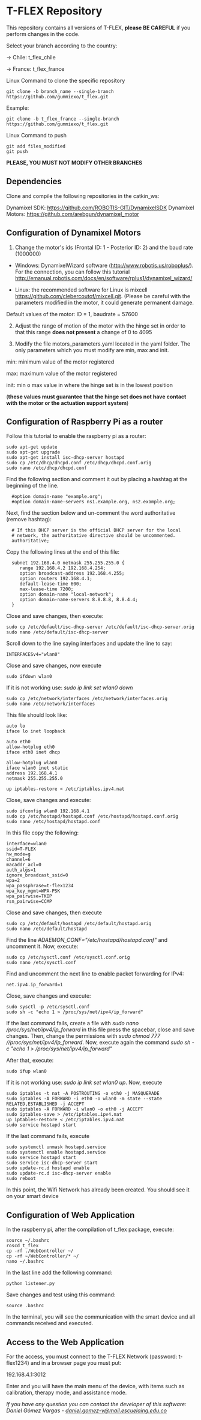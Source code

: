 # T-FLEX Repository

This repository contains all versions of T-FLEX, **please BE CAREFUL** if you perform changes in the code.

Select your branch according to the country:

  -> Chile: t_flex_chile
  
  -> France: t_flex_france
  
Linux Command to clone the specific repository
  ```
  git clone -b branch_name --single-branch https://github.com/gummiexo/t_flex.git
  ```
  
  Example:
  ```
  git clone -b t_flex_france --single-branch https://github.com/gummiexo/t_flex.git
  ```

Linux Command to push
  ```
  git add files_modified
  git push
  ```

**PLEASE, YOU MUST NOT MODIFY OTHER BRANCHES**

## Dependencies

Clone and compile the following repositories in the catkin_ws:

Dynamixel SDK: https://github.com/ROBOTIS-GIT/DynamixelSDK
Dynamixel Motors: https://github.com/arebgun/dynamixel_motor

## Configuration of Dynamixel Motors

1. Change the motor's ids (Frontal ID: 1 - Posterior ID: 2) and the baud rate (1000000)

  - Windows: DynamixelWizard software (http://www.robotis.us/roboplus/). For the connection, you can follow this tutorial http://emanual.robotis.com/docs/en/software/rplus1/dynamixel_wizard/
  
  - Linux: the recommended software for Linux is mixcell https://github.com/clebercoutof/mixcell.git. (Please be careful with the parameters modified in the motor, it could generate permanent damage.
  
  Default values of the motor: ID = 1, baudrate = 57600
  
2. Adjust the range of motion of the motor with the hinge set in order to that this range **does not present** a change of 0 to 4095

3. Modify the file motors_parameters.yaml located in the yaml folder. The only parameters which you must modify are min, max and init.

  min: minimum value of the motor registered 
  
  max: maximum value of the motor registered
  
  init: min o max value in where the hinge set is in the lowest position 
  
  (**these values must guarantee that the hinge set does not have contact with the motor or the actuation support system**)
  
 ## Configuration of Raspberry Pi as a router
 
 Follow this tutorial to enable the raspberry pi as a router:
  
  ```
  sudo apt-get update
  sudo apt-get upgrade
  sudo apt-get install isc-dhcp-server hostapd
  sudo cp /etc/dhcp/dhcpd.conf /etc/dhcp/dhcpd.conf.orig
  sudo nano /etc/dhcp/dhcpd.conf
  ```
  
  Find the following section and comment it out by placing a hashtag at the beginning of the line.
  ```
    #option domain-name "example.org";
    #option domain-name-servers ns1.example.org, ns2.example.org;
  ```

  Next, find the section below and un-comment the word authoritative (remove hashtag):
  ```
    # If this DHCP server is the official DHCP server for the local
    # network, the authoritative directive should be uncommented.
    authoritative;
  ```
  
  Copy the following lines at the end of this file:
  ```
    subnet 192.168.4.0 netmask 255.255.255.0 {
       range 192.168.4.2 192.168.4.254;
       option broadcast-address 192.168.4.255;
       option routers 192.168.4.1;
       default-lease-time 600;
       max-lease-time 7200;
       option domain-name "local-network";
       option domain-name-servers 8.8.8.8, 8.8.4.4;
    }
  ```
  
  Close and save changes, then execute:
  
  ```
  sudo cp /etc/default/isc-dhcp-server /etc/default/isc-dhcp-server.orig
  sudo nano /etc/default/isc-dhcp-server
  ```
  
  Scroll down to the line saying interfaces and update the line to say:
  ```
  INTERFACESv4="wlan0"
  ```
  
  Close and save changes, now execute
  
  ```
  sudo ifdown wlan0 
  ```
  If it is not working use: *sudo ip link set wlan0 down*
  
  ```
  sudo cp /etc/network/interfaces /etc/network/interfaces.orig
  sudo nano /etc/network/interfaces
  ```
  
  This file should look like:
  
  ```
  auto lo
  iface lo inet loopback

  auto eth0
  allow-hotplug eth0
  iface eth0 inet dhcp

  allow-hotplug wlan0
  iface wlan0 inet static
  address 192.168.4.1
  netmask 255.255.255.0

  up iptables-restore < /etc/iptables.ipv4.nat
  ```
  
  Close, save changes and execute:
  
  ```
  sudo ifconfig wlan0 192.168.4.1
  sudo cp /etc/hostapd/hostapd.conf /etc/hostapd/hostapd.conf.orig
  sudo nano /etc/hostapd/hostapd.conf
  ```
  
  In this file copy the following:
  
  ```
  interface=wlan0
  ssid=T-FLEX
  hw_mode=g
  channel=6
  macaddr_acl=0
  auth_algs=1
  ignore_broadcast_ssid=0
  wpa=2
  wpa_passphrase=t-flex1234
  wpa_key_mgmt=WPA-PSK
  wpa_pairwise=TKIP
  rsn_pairwise=CCMP
  ```
  
  Close and save changes, then execute
  
  ```
  sudo cp /etc/default/hostapd /etc/default/hostapd.orig
  sudo nano /etc/default/hostapd
  ```
  Find the line *#DAEMON_CONF="/etc/hostapd/hostapd.conf"* and uncomment it. Now, execute:
  
  ```
  sudo cp /etc/sysctl.conf /etc/sysctl.conf.orig
  sudo nano /etc/sysctl.conf
  ```
  Find and uncomment the next line to enable packet forwarding for IPv4:
  ```
  net.ipv4.ip_forward=1
  ```
  Close, save changes and execute:
  ```
  sudo sysctl -p /etc/sysctl.conf
  sudo sh -c "echo 1 > /proc/sys/net/ipv4/ip_forward"
  ```
  If the last command fails, create a file with *sudo nano /proc/sys/net/ipv4/ip_forward* in this file press the spacebar, close and save changes. Then, change the permissions with *sudo chmod 777 //proc/sys/net/ipv4/ip_forward*. Now, execute again the command *sudo sh -c "echo 1 > /proc/sys/net/ipv4/ip_forward"*
  
  After that, execute:
  ```
  sudo ifup wlan0 
  ```
  If it is not working use: *sudo ip link set wlan0 up*. Now, execute
  ```
  sudo iptables -t nat -A POSTROUTING -o eth0 -j MASQUERADE
  sudo iptables -A FORWARD -i eth0 -o wlan0 -m state --state RELATED,ESTABLISHED -j ACCEPT
  sudo iptables -A FORWARD -i wlan0 -o eth0 -j ACCEPT
  sudo iptables-save > /etc/iptables.ipv4.nat
  up iptables-restore < /etc/iptables.ipv4.nat
  sudo service hostapd start
  ```
  If the last command fails, execute 
  ```
  sudo systemctl unmask hostapd.service
  sudo systemctl enable hostapd.service
  sudo service hostapd start
  sudo service isc-dhcp-server start
  sudo update-rc.d hostapd enable 
  sudo update-rc.d isc-dhcp-server enable
  sudo reboot
  ```
  In this point, the Wifi Network has already been created. You should see it on your smart device
   
 ## Configuration of Web Application
 
 In the raspberry pi, after the compilation of t_flex package, execute: 
 
 ```
 source ~/.bashrc
 roscd t_flex
 cp -rf ./WebController ~/
 cp -rf ~/WebController/* ~/
 nano ~/.bashrc
 ```
 
 In the last line add the following command:
 
 ```
 python listener.py
 ```
 
 Save changes and test using this command:
 
 ```
 source .bashrc
 ```
 
 In the terminal, you will see the communication with the smart device and all commands received and executed.
 
 ## Access to the Web Application
 
 For the access, you must connect to the T-FLEX Network (password: t-flex1234) and in a browser page you must put:
 
 192.168.4.1:3012
 
 Enter and you will have the main menu of the device, with items such as calibration, therapy mode, and assistance mode.
 
 
 
 *If you have any question you can contact the developer of this software: Daniel Gómez Vargas - daniel.gomez-v@mail.escuelaing.edu.co*
